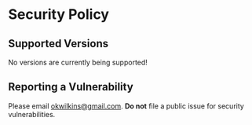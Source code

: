 # Security Policy

## Supported Versions

No versions are currently being supported!

## Reporting a Vulnerability

Please email okwilkins@gmail.com. **Do not** file a public issue for security vulnerabilities.